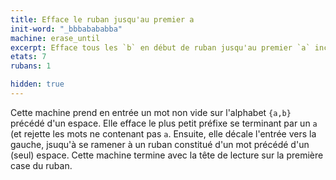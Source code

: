```yaml
---
title: Efface le ruban jusqu'au premier a
init-word: "_bbbabababba"
machine: erase_until
excerpt: Efface tous les `b` en début de ruban jusqu'au premier `a` inclus, avant de recaler le mot d'entrée
etats: 7
rubans: 1

hidden: true
---
```

Cette machine prend en entrée un mot non vide sur l'alphabet `{a,b}` précédé d'un espace. Elle efface le plus petit préfixe se terminant par un `a` (et rejette les mots ne contenant pas `a`. Ensuite, elle décale l'entrée vers la gauche, jsuqu'à se ramener à un ruban constitué d'un mot précédé d'un (seul) espace. Cette machine termine avec la tête de lecture sur la première case du ruban.
